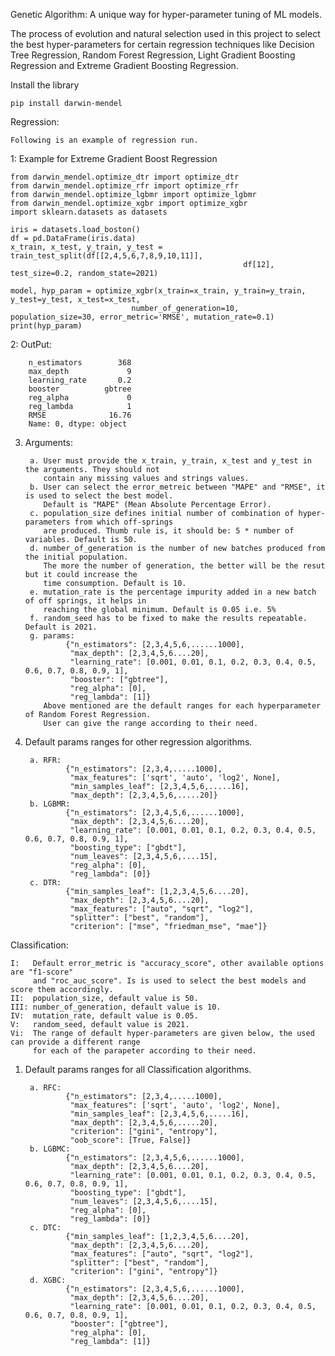 Genetic Algorithm: A unique way for hyper-parameter tuning of ML models.

The process of evolution and natural selection used in this project to select the best hyper-parameters 
for certain regression techniques like Decision Tree Regression, Random Forest Regression, 
Light Gradient Boosting Regression and Extreme Gradient Boosting Regression.

Install the library

    pip install darwin-mendel

Regression:
         
    Following is an example of regression run.


1: Example for Extreme Gradient Boost Regression

    from darwin_mendel.optimize_dtr import optimize_dtr
    from darwin_mendel.optimize_rfr import optimize_rfr
    from darwin_mendel.optimize_lgbmr import optimize_lgbmr
    from darwin_mendel.optimize_xgbr import optimize_xgbr
    import sklearn.datasets as datasets

    iris = datasets.load_boston()
    df = pd.DataFrame(iris.data)
    x_train, x_test, y_train, y_test = train_test_split(df[[2,4,5,6,7,8,9,10,11]], 
                                                        df[12], test_size=0.2, random_state=2021)

    model, hyp_param = optimize_xgbr(x_train=x_train, y_train=y_train, y_test=y_test, x_test=x_test,
                               number_of_generation=10, population_size=30, error_metric='RMSE', mutation_rate=0.1)
    print(hyp_param)


2: OutPut: 

        n_estimators        368
        max_depth             9
        learning_rate       0.2
        booster          gbtree
        reg_alpha             0
        reg_lambda            1
        RMSE              16.76
        Name: 0, dtype: object


3. Arguments:


        a. User must provide the x_train, y_train, x_test and y_test in the arguments. They should not 
           contain any missing values and strings values.
        b. User can select the error_metreic between "MAPE" and "RMSE", it is used to select the best model.
           Default is "MAPE" (Mean Absolute Percentage Error).
        c. population_size defines initial number of combination of hyper-parameters from which off-springs
           are produced. Thumb rule is, it should be: 5 * number of variables. Default is 50.
        d. number_of_generation is the number of new batches produced from the initial population.
           The more the number of generation, the better will be the resut but it could increase the 
           time consumption. Default is 10.
        e. mutation_rate is the percentage impurity added in a new batch of off springs, it helps in
           reaching the global minimum. Default is 0.05 i.e. 5%
        f. random_seed has to be fixed to make the results repeatable. Default is 2021.
        g. params: 
                {"n_estimators": [2,3,4,5,6,......1000],
                 "max_depth": [2,3,4,5,6....20],
                 "learning_rate": [0.001, 0.01, 0.1, 0.2, 0.3, 0.4, 0.5, 0.6, 0.7, 0.8, 0.9, 1],
                 "booster": ["gbtree"],
                 "reg_alpha": [0],
                 "reg_lambda": [1]} 
           Above mentioned are the default ranges for each hyperparameter of Random Forest Regression.
           User can give the range according to their need.

4. Default params ranges for other regression algorithms.
        

        a. RFR: 
                {"n_estimators": [2,3,4,.....1000],
                 "max_features": ['sqrt', 'auto', 'log2', None],
                 "min_samples_leaf": [2,3,4,5,6,.....16],
                 "max_depth": [2,3,4,5,6,.....20]}
        b. LGBMR: 
                {"n_estimators": [2,3,4,5,6,......1000],
                 "max_depth": [2,3,4,5,6....20],
                 "learning_rate": [0.001, 0.01, 0.1, 0.2, 0.3, 0.4, 0.5, 0.6, 0.7, 0.8, 0.9, 1],
                 "boosting_type": ["gbdt"],
                 "num_leaves": [2,3,4,5,6,....15],
                 "reg_alpha": [0],
                 "reg_lambda": [0]}  
        c. DTR: 
                {"min_samples_leaf": [1,2,3,4,5,6....20],
                 "max_depth": [2,3,4,5,6....20],
                 "max_features": ["auto", "sqrt", "log2"],
                 "splitter": ["best", "random"],
                 "criterion": ["mse", "friedman_mse", "mae"]}  

Classification:

    I:   Default error_metric is "accuracy_score", other available options are "f1-score" 
         and "roc_auc_score". Is is used to select the best models and score them accordingly.
    II:  population_size, default value is 50.
    III: number_of_generation, default value is 10.
    IV:  mutation_rate, default value is 0.05.
    V:   random_seed, default value is 2021.
    Vi:  The range of default hyper-parameters are given below, the used can provide a different range
         for each of the parapeter according to their need.


1. Default params ranges for all Classification algorithms.


        a. RFC: 
                {"n_estimators": [2,3,4,.....1000],
                 "max_features": ['sqrt', 'auto', 'log2', None],
                 "min_samples_leaf": [2,3,4,5,6,.....16],
                 "max_depth": [2,3,4,5,6,.....20],
                 "criterion": ["gini", "entropy"],
                 "oob_score": [True, False]}
        b. LGBMC: 
                {"n_estimators": [2,3,4,5,6,......1000],
                 "max_depth": [2,3,4,5,6....20],
                 "learning_rate": [0.001, 0.01, 0.1, 0.2, 0.3, 0.4, 0.5, 0.6, 0.7, 0.8, 0.9, 1],
                 "boosting_type": ["gbdt"],
                 "num_leaves": [2,3,4,5,6,....15],
                 "reg_alpha": [0],
                 "reg_lambda": [0]}  
        c. DTC: 
                {"min_samples_leaf": [1,2,3,4,5,6....20],
                 "max_depth": [2,3,4,5,6....20],
                 "max_features": ["auto", "sqrt", "log2"],
                 "splitter": ["best", "random"],
                 "criterion": ["gini", "entropy"]}  
        d. XGBC: 
                {"n_estimators": [2,3,4,5,6,......1000],
                 "max_depth": [2,3,4,5,6....20],
                 "learning_rate": [0.001, 0.01, 0.1, 0.2, 0.3, 0.4, 0.5, 0.6, 0.7, 0.8, 0.9, 1],
                 "booster": ["gbtree"],
                 "reg_alpha": [0],
                 "reg_lambda": [1]} 